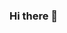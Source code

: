 ### Hi there 👋

<!--
**NoT7s7s/NoT7s7s** is a ✨ _special_ ✨ repository because its `README.md` (this file) appears on your GitHub profile.

Here are some ideas to get you started:


<a href="https://lanyard.cnrad.dev/api/257891437650116608)](https://discord.com/users/257891437650116608"</a>

